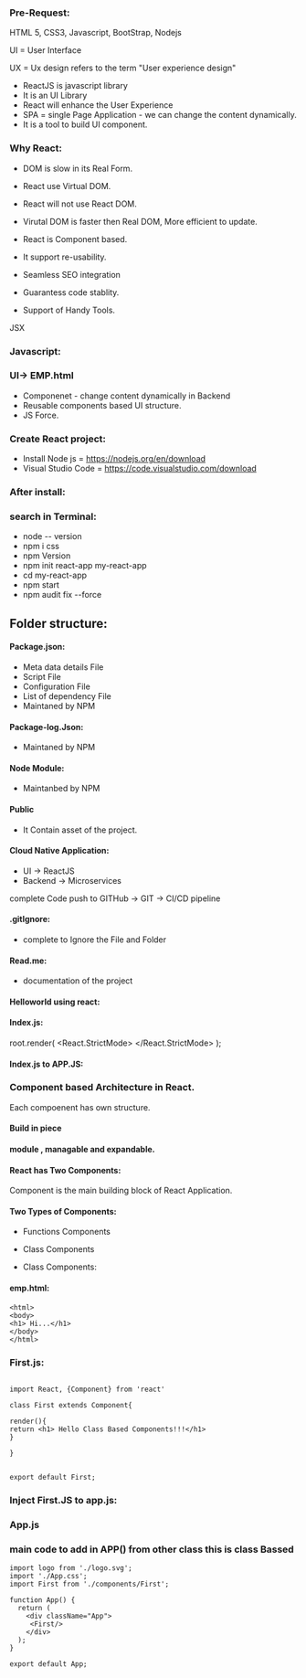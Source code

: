 
### Pre-Request:

HTML 5, CSS3, Javascript, BootStrap, Nodejs

UI = User Interface

UX = Ux design refers to the term "User experience design"

* ReactJS is javascript library
* It is an UI Library
* React will enhance the User Experience
* SPA = single Page Application - we can change the content dynamically.
* It is a tool to build UI component.

### Why React:

- DOM is slow in its Real Form.
- React use Virtual DOM.
- React will not use React DOM.
- Virutal DOM is faster then Real DOM, More efficient to update.

- React is Component based.
- It support re-usability.
- Seamless SEO integration
- Guarantess code stablity.
- Support of Handy Tools.

JSX 
### Javascript:

### UI-> EMP.html

- Componenet - change content dynamically in Backend
- Reusable components based UI structure.
- JS Force.

### Create React project:

- Install Node js  =  https://nodejs.org/en/download
- Visual Studio Code = https://code.visualstudio.com/download

### After install:

### search in Terminal:

 -  node -- version
 -  npm  i css
 -  npm Version
 -  npm init react-app my-react-app
 -  cd my-react-app
 -  npm start
 -  npm audit fix --force


## Folder structure:

#### Package.json:

- Meta data details File
- Script File
- Configuration File
- List of dependency File
- Maintaned by NPM

#### Package-log.Json:

- Maintaned by NPM

####  Node Module:

- Maintanbed by NPM

#### Public

- It Contain asset of the project.

#### Cloud Native Application:

-  UI -> ReactJS
-  Backend -> Microservices

complete Code push to GITHub -> GIT -> CI/CD pipeline

#### .gitIgnore: 

- complete to Ignore the File and Folder

#### Read.me: 

- documentation of the project

#### Helloworld using react:

#### Index.js:

root.render(
<React.StrictMode>
</React.StrictMode>
);

#### Index.js to APP.JS:

<App/>

### Component based Architecture in React.

Each compoenent has own structure.

#### Build in piece

#### module , managable  and expandable.


#### React has Two Components:

Component is the main building block of React Application.

#### Two Types of Components:

- Functions Components
- Class Components

- Class Components:

#### emp.html:

```
<html>
<body>
<h1> Hi...</h1>
</body>
</html>
```

### First.js:

```

import React, {Component} from 'react'

class First extends Component{

render(){
return <h1> Hello Class Based Components!!!</h1>
}

}


export default First;

```

### Inject First.JS to app.js:

### App.js

### <First/> main code to add in APP() from other class this is class Bassed 

```
import logo from './logo.svg';
import './App.css';
import First from './components/First';

function App() {
  return (
    <div className="App">
     <First/>  
    </div>
  );
}

export default App;



```



